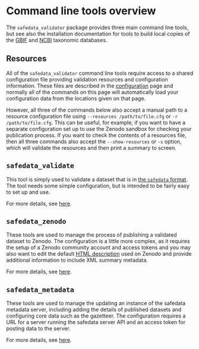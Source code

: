 # Command line tools overview

The `safedata_validator` package provides three main command line tools, but see also
the installation documentation for tools to build local copies of the
[GBIF](../install/build_local_gbif.md) and [NCBI](../install/build_local_ncbi.md)
taxonomic databases.

## Resources

All of the `safedata_validator` command line tools require access to a shared
configuration file providing validation resources and configuration information. These
files are described in the [configuration](../install/configuration.md) page and
normally all of the commands on this page will automatically load your configuration
data from the locations given on that page.

However, all three of the commands below also accept a manual path to a resource
configuration file using `--resources /path/to/file.cfg` or `-r /path/to/file.cfg`. This
can be useful, for example, if you want to have a separate configuration set up to use
the Zenodo sandbox for checking your publication process. If you want to check the
contents of a resources file, then all three commands also accept the `--show-resources`
or `-s` option, which will validate the resources and then print a summary to screen.

## `safedata_validate`

This tool is simply used to validate a dataset that is in [the `safedata`
format](../../data_providers/data_format/overview.md). The tool needs some simple
configuration, but is intended to be fairly easy to set up and use.

For more details, see [here](safedata_validate.md).

## `safedata_zenodo`

These tools are used to manage the process of publishing a validated dataset to Zenodo.
The configuration is a little more complex, as it requires the setup of a Zenodo
community account and access tokens and you may also want to edit the default
[HTML description](../install/configuration.md#html-description-template) used on Zenodo
and provide additional information to include XML summary metadata.

For more details, see [here](safedata_zenodo.md).

## `safedata_metadata`

These tools are used to manage the updating an instance of the safedata metadata server,
including adding the details of published datasets and configuring core data such as the
gazetteer. The configuration requires a URL for a server running the safedata server API
and an access token for posting data to the server.

For more details, see [here](safedata_metadata.md).
